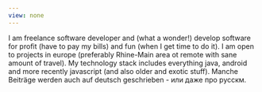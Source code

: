 ```yaml
---
view: none
---
```


I am freelance software developer and (what a wonder!) develop software for profit (have to pay my bills) and fun (when I get time to do it). I am open to 
projects in europe (preferably Rhine-Main area ot remote with sane amount of travel). My technology stack includes everything java, android and more recently 
javascript (and also older and exotic stuff). Manche Beiträge werden auch auf deutsch geschrieben - или даже про русскм. 